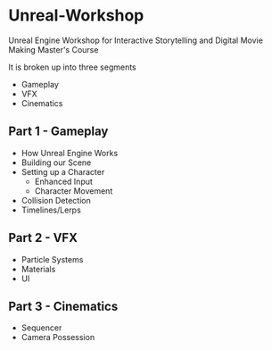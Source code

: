 # Unreal-Workshop
Unreal Engine Workshop for Interactive Storytelling and Digital Movie Making Master's Course

It is broken up into three segments
- Gameplay
- VFX
- Cinematics

## Part 1 - Gameplay
- How Unreal Engine Works
- Building our Scene
- Setting up a Character
  - Enhanced Input
  - Character Movement
- Collision Detection
- Timelines/Lerps

## Part 2 - VFX
- Particle Systems
- Materials
- UI

## Part 3 - Cinematics
- Sequencer
- Camera Possession
